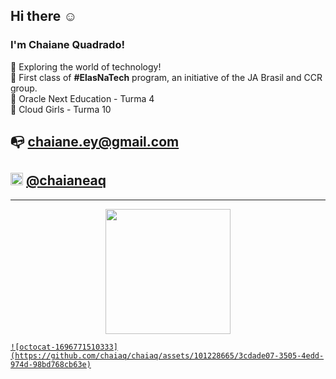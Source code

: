 ## Hi there ☺️
### I'm Chaiane Quadrado!

🚀 Exploring the world of technology!
<br>
📔 First class of <b>#ElasNaTech</b> program, an initiative of the JA Brasil and CCR group.
<br>
📔 Oracle Next Education - Turma 4
<br>
📔 Cloud Girls - Turma 10

## 📭 chaiane.ey@gmail.com

## <img width=20px src="https://camo.githubusercontent.com/c8a9c5b414cd812ad6a97a46c29af67239ddaeae08c41724ff7d945fb4c047e5/68747470733a2f2f6564656e742e6769746875622e696f2f537570657254696e7949636f6e732f696d616765732f7376672f6c696e6b6564696e2e737667"> <a href="https://www.linkedin.com/in/chaianeaq/" target="_blank"><b>@chaianeaq</b></a>

<hr>

<div align="center">
  <a href="https://github.com/nidril">
  <img height="200em" src="https://github-readme-stats.vercel.app/api/top-langs/?username=chaiaq&layout=compact&langs_count=7&theme=nightowl"/>
</div>

    ![octocat-1696771510333](https://github.com/chaiaq/chaiaq/assets/101228665/3cdade07-3505-4edd-974d-98bd768cb63e)
